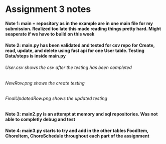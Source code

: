 # Assignment 3 notes
#### Note 1: main + repository as in the example are in one main file for my submission. Realized too late this made reading things pretty hard. Might seaperate if we have to build on this week
#### Note 2: main.py has been validated and tested for csv repo for Create, read, update, and delete using fast api for one User table. Testing Data/steps is inside main.py
###### User.csv shows the csv after the testing has been completed
###### NewRow.png shows the create testing
###### FinalUpdatedRow.png shows the updated testing
#### Note 3: main2.py is an attempt at memory and sql repositories. Was not able to completly debug and test
#### Note 4: main3.py starts to try and add in the other tables FoodItem, ChoreItem, ChoreSchedule throughout each part of the assignment
